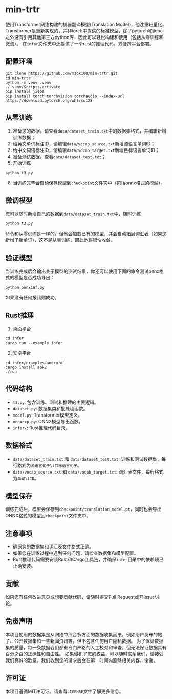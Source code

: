 # min-trtr

使用Transformer网络构建的机器翻译模型(Translation Model)，他注重轻量化，Transformer是重新实现的，并非torch中提供的标准模型，除了pytorch和jieba之外没有引用其他第三方python库，因此可以轻松构建和使用（包括从零训练和微调）。
在`infer`文件夹中还提供了一个rust的推理代码，方便跨平台部署。

## 配置环境

```shell
git clone https://github.com/mzdk100/min-trtr.git
cd min-trtr
python -m venv .venv
./.venv/Scripts/activate
pip install jieba
pip install torch torchvision torchaudio --index-url https://download.pytorch.org/whl/cu128
```

## 从零训练

1. 准备您的数据，请查看`data/dataset_train.txt`中的数据集格式，并编辑新增训练数据；
2. 给英文单词标注ID，请编辑`data/vocab_source.txt`新增源语言单词ID；
3. 给中文词语标注ID，请编辑`data/vocab_target.txt`新增目标语言单词ID；
4. 准备测试数据，查看`data/dataset_test.txt`；
5. 开始训练

```shell
python t3.py
```

6. 当训练完毕会自动保存模型到`checkpoint`文件夹中（包括onnx格式的模型）。

## 微调模型

您可以随时新增自己的数据到`data/dataset_train.txt`中，随时训练

```shell
python t3.py
```

命令和从零训练是一样的，但他会加载已有的模型，并会自动拓展词汇表（如果您新增了新单词），这不是从零训练，因此他将很快收敛。

## 验证模型

当训练完成后会输出关于模型的测试结果，你还可以使用下面的命令测试onnx格式的模型是否成功导出：

```shell
python onnxinf.py
```

如果没有任何报错则成功。

## Rust推理

1. 桌面平台

```shell
cd infer
cargo run --example infer
```

2. 安卓平台

```shell
cd infer/examples/android
cargo install apk2
./run
```

## 代码结构

- `t3.py`: 包含训练、测试和推理的主要逻辑。
- `dataset.py`: 数据集类和批处理函数。
- `model.py`: Transformer模型定义。
- `onnxexp.py`: ONNX模型导出函数。
- `infer/`: Rust推理代码目录。

## 数据格式

- `data/dataset_train.txt` 和 `data/dataset_test.txt`: 训练和测试数据集，每行格式为`源语言句子\t目标语言句子`。
- `data/vocab_source.txt` 和 `data/vocab_target.txt`: 词汇表文件，每行格式为`单词\tID`。

## 模型保存

训练完成后，模型会保存到`checkpoint/translation_model.pt`，同时也会导出ONNX格式的模型到`checkpoint`文件夹中。

## 注意事项

- 确保您的数据集和词汇表文件格式正确。
- 如果您在训练过程中遇到任何问题，请检查数据集和模型配置。
- Rust推理代码需要安装Rust和Cargo工具链，并确保`infer`目录中的依赖项已正确安装。

## 贡献

如果您有任何改进意见或想要贡献代码，请随时提交Pull Request或开Issue讨论。

## 免责声明

本项目使用的数据集是从网络中综合多方面的数据收集而来，例如用户发布的帖子、公开数据集和一些新闻资讯等，但不包含任何用户隐私数据。
为了保证数据集的质量，每一条数据我们都有专门严格的人工校对和审查，但无法保证数据具有百分之百的正确性和自由性。
如果侵犯了您的权益，可以随时联系我们，请接受我们真诚的歉意，我们收到您的请求后会在第一时间内删除相关内容，谢谢。

## 许可证

本项目遵循MIT许可证。请查看`LICENSE`文件了解更多信息。